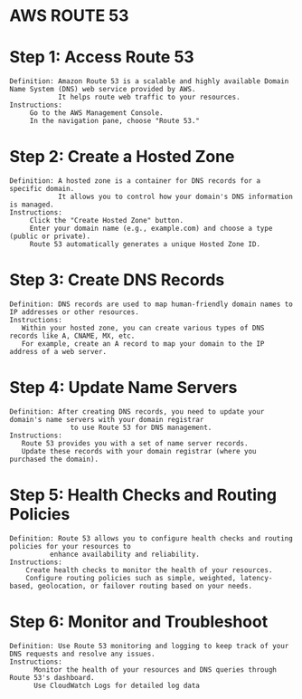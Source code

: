 # AWS ROUTE 53

# Step 1: Access Route 53
    Definition: Amazon Route 53 is a scalable and highly available Domain Name System (DNS) web service provided by AWS. 
                It helps route web traffic to your resources.
    Instructions:
         Go to the AWS Management Console.
         In the navigation pane, choose "Route 53."

# Step 2: Create a Hosted Zone
    Definition: A hosted zone is a container for DNS records for a specific domain. 
                It allows you to control how your domain's DNS information is managed.
    Instructions:
         Click the "Create Hosted Zone" button.
         Enter your domain name (e.g., example.com) and choose a type (public or private).
         Route 53 automatically generates a unique Hosted Zone ID.

# Step 3: Create DNS Records
    Definition: DNS records are used to map human-friendly domain names to IP addresses or other resources.
    Instructions:
       Within your hosted zone, you can create various types of DNS records like A, CNAME, MX, etc.
       For example, create an A record to map your domain to the IP address of a web server.

# Step 4: Update Name Servers
    Definition: After creating DNS records, you need to update your domain's name servers with your domain registrar 
                   to use Route 53 for DNS management.
    Instructions:
       Route 53 provides you with a set of name server records. 
       Update these records with your domain registrar (where you purchased the domain).

# Step 5: Health Checks and Routing Policies
    Definition: Route 53 allows you to configure health checks and routing policies for your resources to
              enhance availability and reliability.
    Instructions:
        Create health checks to monitor the health of your resources.
        Configure routing policies such as simple, weighted, latency-based, geolocation, or failover routing based on your needs.

# Step 6: Monitor and Troubleshoot
    Definition: Use Route 53 monitoring and logging to keep track of your DNS requests and resolve any issues.
    Instructions:
          Monitor the health of your resources and DNS queries through Route 53's dashboard.
          Use CloudWatch Logs for detailed log data
